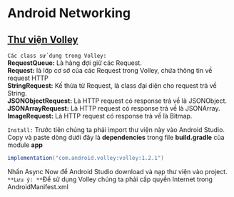 # Android Networking

## [Thư viện Volley](https://google.github.io/volley/)

`Các class sử dụng trong Volley:`<br>
**RequestQueue:** Là hàng đợi giữ các Request.<br>
**Request:** là lớp cơ sở của các Request trong Volley, chứa thông tin về request HTTP<br>
**StringRequest:** Kế thừa từ Request, là class đại diện cho request trả về String.<br>
**JSONObjectRequest:** Là HTTP request có response trả về là JSONObject.<br>
**JSONArrayRequest:** Là HTTP request có response trả về là JSONArray. <br>
**ImageRequest:** Là HTTP request có response trả về là Bitmap.<br>

`Install:`
Trước tiên chúng ta phải import thư viện này vào Android
Studio. Copy và paste dòng dưới đây là **dependencies** trong
file **build.gradle** của module **app**

```java
implementation("com.android.volley:volley:1.2.1")
```

Nhấn Async Now để Android Studio download và nạp thư viện vào project.<br>
`**Lưu ý: **`Để sử dụng Volley chúng ta phải cấp quyền Internet trong AndroidManifest.xml

## []()

